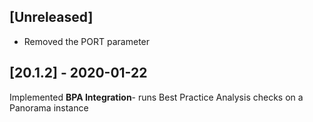 ## [Unreleased]
 - Removed the PORT parameter


## [20.1.2] - 2020-01-22
Implemented **BPA Integration**- runs Best Practice Analysis checks on a Panorama instance